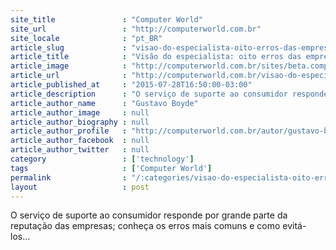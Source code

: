 ```yaml
---
site_title               : "Computer World"
site_url                 : "http://computerworld.com.br"
site_locale              : "pt_BR"
article_slug             : "visao-do-especialista-oito-erros-das-empresas-no-suporte-ao-cliente"
article_title            : "Visão do especialista: oito erros das empresas no suporte ao cliente"
article_image            : "http://computerworld.com.br/sites/beta.computerworld.com.br/files/news_articles/painel_de_pessoas_atendimento.jpg"
article_url              : "http://computerworld.com.br/visao-do-especialista-os-8-erros-do-suporte-ao-cliente"
article_published_at     : "2015-07-28T16:50:00-03:00"
article_description      : "O serviço de suporte ao consumidor responde por grande parte da reputação das empresas; conheça os erros mais comuns e como evitá-los..."
article_author_name      : "Gustavo Boyde"
article_author_image     : null
article_author_biography : null
article_author_profile   : "http://computerworld.com.br/autor/gustavo-boyde"
article_author_facebook  : null
article_author_twitter   : null
category                 : ['technology']
tags                     : ['Computer World']
permalink                : "/:categories/visao-do-especialista-oito-erros-das-empresas-no-suporte-ao-cliente/"
layout                   : post
---
```


O serviço de suporte ao consumidor responde por grande parte da reputação das empresas; conheça os erros mais comuns e como evitá-los...
